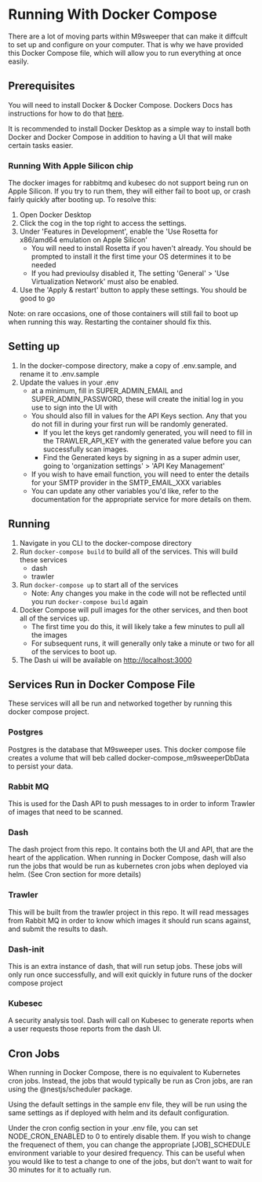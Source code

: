 # Running With Docker Compose
There are a lot of moving parts within M9sweeper that can make it diffcult to set up and configure on your computer.
That is why we have provided this Docker Compose file, which will allow you to run everything at once easily.

## Prerequisites
You will need to install Docker & Docker Compose. Dockers Docs has instructions for how to do that [here](https://docs.docker.com/compose/install/).

It is recommended to install Docker Desktop as a simple way to install both Docker and Docker Compose in addition to having a UI that will make certain tasks easier.

### Running With Apple Silicon chip 
The docker images for rabbitmq and kubesec do not support being run on Apple Silicon. If you try to run them, they will either fail to boot up, or crash fairly quickly after booting up.
To resolve this:
1. Open Docker Desktop
2. Click the cog in the top right to access the settings.
3. Under 'Features in Development', enable the 'Use Rosetta for x86/amd64 emulation on Apple Silicon'
   - You will need to install Rosetta if you haven't already. You should be prompted to install it the first time your OS determines it to be needed
   - If you had previoulsy disabled it, The setting 'General' > 'Use Virtualization Network' must also be enabled.
4. Use the 'Apply & restart' button to apply these settings. You should be good to go

Note: on rare occasions, one of those containers will still fail to boot up when running this way.
Restarting the container should fix this.

## Setting up
1. In the docker-compose directory, make a copy of .env.sample, and rename it to .env.sample
2. Update the values in your .env
   - at a minimum, fill in SUPER_ADMIN_EMAIL and SUPER_ADMIN_PASSWORD, these will create the initial log in you use to sign into the UI with
   - You should also fill in values for the API Keys section. Any that you do not fill in during your first run will be randomly generated.
     - If you let the keys get randomly generated, you will need to fill in the TRAWLER_API_KEY with the generated value before you can successfully scan images.
     - Find the Generated keys by signing in as a super admin user, going to 'organization settings' > 'API Key Management'
   - If you wish to have email function, you will need to enter the details for your SMTP provider in the SMTP_EMAIL_XXX variables
   - You can update any other variables you'd like, refer to the documentation for the appropriate service for more details on them.

## Running
1. Navigate in you CLI to the docker-compose directory
2. Run `docker-compose build` to build all of the services. This will build these services
    - dash
    - trawler
3. Run `docker-compose up` to start all of the services
   - Note: Any changes you make in the code will not be reflected until you run `docker-compose build` again
4. Docker Compose will pull images for the other services, and then boot all of the services up.
   - The first time you do this, it will likely take a few minutes to pull all the images
   - For subsequent runs, it will generally only take a minute or two for all of the services to boot up.
5. The Dash ui will be available on [http://localhost:3000](http://localhost:3000)

## Services Run in Docker Compose File
These services will all be run and networked together by running this docker compose project.

### Postgres
Postgres is the database that M9sweeper uses. This docker compose file creates a volume that will beb called
docker-compose_m9sweeperDbData to persist your data.

### Rabbit MQ
This is used for the Dash API to push messages to in order to inform Trawler of images that need to be scanned.

### Dash
The dash project from this repo. It contains both the UI and API, that are the heart of the application.
When running in Docker Compose, dash will also run the jobs that would be run as kubernetes cron jobs when deployed via helm. (See Cron section for more details)

### Trawler
This will be built from the trawler project in this repo.
It will read messages from Rabbit MQ in order to know which images it should run scans against,
and submit the results to dash.

### Dash-init
This is an extra instance of dash, that will run setup jobs. These jobs will only run once successfully,
and will exit quickly in future runs of the docker compose project

### Kubesec
A security analysis tool.
Dash will call on Kubesec to generate reports when a user requests those reports from the dash UI.

## Cron Jobs
When running in Docker Compose, there is no equivalent to Kubernetes cron jobs.
Instead, the jobs that would typically be run as Cron jobs, are ran using the @nestjs/scheduler package.

Using the default settings in the sample env file, they will be run using the same settings as if deployed with helm and its default configuration.

Under the cron config section in your .env file, you can set NODE_CRON_ENABLED to 0 to entirely disable them.
If you wish to change the frequenect of them, you can change the appropriate [JOB]_SCHEDULE environment variable to your desired frequency.
This can be useful when you would like to test a change to one of the jobs, but don't want to wait for 30 minutes for it to actually run.
